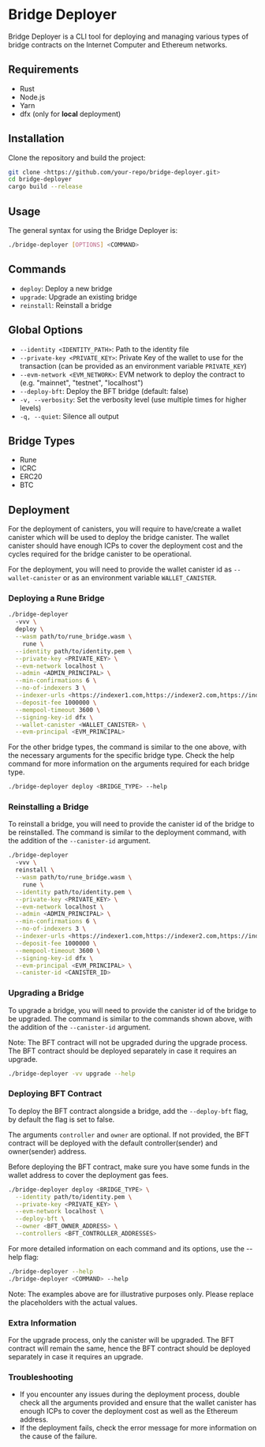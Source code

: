 # Bridge Deployer

Bridge Deployer is a CLI tool for deploying and managing various types of bridge contracts on the Internet Computer and Ethereum networks.

## Requirements

- Rust
- Node.js
- Yarn
- dfx (only for **local** deployment)

## Installation

Clone the repository and build the project:

```bash
git clone <https://github.com/your-repo/bridge-deployer.git>
cd bridge-deployer
cargo build --release
```

## Usage

The general syntax for using the Bridge Deployer is:

```bash
./bridge-deployer [OPTIONS] <COMMAND>
```

## Commands

- `deploy`: Deploy a new bridge
- `upgrade`: Upgrade an existing bridge
- `reinstall`: Reinstall a bridge

## Global Options

- `--identity <IDENTITY_PATH>`: Path to the identity file
- `--private-key <PRIVATE_KEY>`: Private Key of the wallet to use for the transaction (can be provided as an environment variable `PRIVATE_KEY`)
- `--evm-network <EVM_NETWORK>`: EVM network to deploy the contract to (e.g. "mainnet", "testnet", "localhost")
- `--deploy-bft`: Deploy the BFT bridge (default: false)
- `-v, --verbosity`: Set the verbosity level (use multiple times for higher levels)
- `-q, --quiet`: Silence all output

## Bridge Types

- Rune
- ICRC
- ERC20
- BTC

## Deployment

For the deployment of canisters, you will require to have/create a wallet canister which will be used to deploy the bridge canister. The wallet canister should have enough ICPs to cover the deployment cost and the cycles required for the bridge canister to be operational.

For the deployment, you will need to provide the wallet canister id as `--wallet-canister` or as an environment variable `WALLET_CANISTER`.

### Deploying a Rune Bridge

```bash
./bridge-deployer
  -vvv \
  deploy \
  --wasm path/to/rune_bridge.wasm \
    rune \
  --identity path/to/identity.pem \
  --private-key <PRIVATE_KEY> \
  --evm-network localhost \
  --admin <ADMIN_PRINCIPAL> \
  --min-confirmations 6 \
  --no-of-indexers 3 \
  --indexer-urls <https://indexer1.com,https://indexer2.com,https://indexer3.com> \
  --deposit-fee 1000000 \
  --mempool-timeout 3600 \
  --signing-key-id dfx \
  --wallet-canister <WALLET_CANISTER> \
  --evm-principal <EVM_PRINCIPAL>
```

For the other bridge types, the command is similar to the one above, with the necessary arguments for the specific bridge type. Check the help command for more information on the arguments required for each bridge type.

```bash
./bridge-deployer deploy <BRIDGE_TYPE> --help
```

### Reinstalling a Bridge

To reinstall a bridge, you will need to provide the canister id of the bridge to be reinstalled. The command is similar to the deployment command, with the addition of the `--canister-id` argument.

```bash
./bridge-deployer
  -vvv \
  reinstall \
  --wasm path/to/rune_bridge.wasm \
    rune \
  --identity path/to/identity.pem \
  --private-key <PRIVATE_KEY> \
  --evm-network localhost \
  --admin <ADMIN_PRINCIPAL> \
  --min-confirmations 6 \
  --no-of-indexers 3 \
  --indexer-urls <https://indexer1.com,https://indexer2.com,https://indexer3.com> \
  --deposit-fee 1000000 \
  --mempool-timeout 3600 \
  --signing-key-id dfx \
  --evm-principal <EVM_PRINCIPAL> \
  --canister-id <CANISTER_ID>
```

### Upgrading a Bridge

To upgrade a bridge, you will need to provide the canister id of the bridge to be upgraded. The command is similar to the commands shown above, with the addition of the `--canister-id` argument.

Note: The BFT contract will not be upgraded during the upgrade process. The BFT contract should be deployed separately in case it requires an upgrade.

```bash
./bridge-deployer -vv upgrade --help
```

### Deploying BFT Contract

To deploy the BFT contract alongside a bridge, add the `--deploy-bft` flag, by default the flag is set to false.

The arguments `controller` and `owner` are optional. If not provided, the BFT contract will be deployed with the default controller(sender) and owner(sender) address.

Before deploying the BFT contract, make sure you have some funds in the wallet address to cover the deployment gas fees.

```bash
./bridge-deployer deploy <BRIDGE_TYPE> \
  --identity path/to/identity.pem \
  --private-key <PRIVATE_KEY> \
  --evm-network localhost \
  --deploy-bft \
  --owner <BFT_OWNER_ADDRESS> \
  --controllers <BFT_CONTROLLER_ADDRESSES>
```

For more detailed information on each command and its options, use the --help flag:

```bash
./bridge-deployer --help
./bridge-deployer <COMMAND> --help
```

Note: The examples above are for illustrative purposes only. Please replace the placeholders with the actual values.

### Extra Information

For the upgrade process, only the canister will be upgraded. The BFT contract will remain the same, hence the BFT contract should be deployed separately in case it requires an upgrade.

### Troubleshooting

- If you encounter any issues during the deployment process, double check all the arguments provided and ensure that the wallet canister has enough ICPs to cover the deployment cost as well as the Ethereum address.
- If the deployment fails, check the error message for more information on the cause of the failure.
